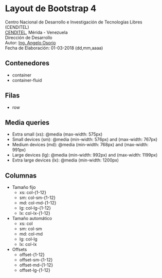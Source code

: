 # Layout de Bootstrap 4
Centro Nacional de Desarrollo e Investigación de Tecnologías Libres (CENDITEL) <br>
[CENDITEL](https://www.cenditel.gob.ve/), Mérida - Venezuela<br>
Dirección de Desarrollo<br>
Autor: [Ing. Angelo Osorio](https://twitter.com/Engel_PAIN)<br>
Fecha de Elaboración: 01-03-2018 (dd,mm,aaaa)

## Contenedores
* container
* container-fluid

## Filas
* row

## Media queries
* Extra small (xs): @media (max-width: 575px)
* Small devices (sm): @media (min-width: 576px) and (max-width: 767px)
* Medium devices (md): @media (min-width: 768px) and (max-width: 991px)
* Large devices (lg): @media (min-width: 992px) and (max-width: 1199px)
* Extra large devices (lx): @media (min-width: 1200px)


## Columnas
* Tamaño fijo
   * xs: col-{1-12}
   * sm: col-sm-{1-12}
   * md: col-md-{1-12}
   * lg: col-lg-{1-12}
   * lx: col-lx-{1-12}
* Tamaño automático
   * xs: col
   * sm: col-sm
   * md: col-md
   * lg: col-lg
   * lx: col-lx
* Offsets
   * offset-{1-12}
   * offset-sm-{1-12}
   * offset-md-{1-12}
   * offset-lg-{1-12}